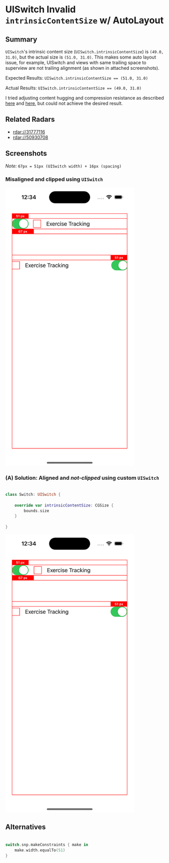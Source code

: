 #  UISwitch Invalid `intrinsicContentSize` w/ AutoLayout

## Summary
`UISwitch`'s intrinsic content size (`UISwitch.intrinsicContentSize`) is `(49.0, 31.0)`, but the actual size is `(51.0, 31.0)`.
This makes some auto layout issue, for example, UISwitch and views with same trailing space to superview are not trailing alignment (as shown in attached screenshots).

Expected Results:
`UISwitch.intrinsicContentSize == (51.0, 31.0)`

Actual Results:
`UISwitch.intrinsicContentSize == (49.0, 31.0)`

I tried adjusting content hugging and compression resistance as described [here](https://useyourloaf.com/blog/stack-view-changes-in-ios-15/) and [here](https://useyourloaf.com/assets/docs/Modern%20Auto%20Layout%20Preview.pdf), but could not achieve the desired result.

## Related Radars
* [rdar://31777116](https://openradar.appspot.com/31777116)
* [rdar://50930708](https://openradar.appspot.com/50930708)

## Screenshots

*Note:* `67px = 51px (UISwitch width) + 16px (spacing)` 

### Misaligned and clipped using `UISwitch`
<img src="uiswitch.png" width="400">

### (A) Solution: Aligned and *not-clipped* using custom `UISwitch`

~~~~swift

class Switch: UISwitch {
    
    override var intrinsicContentSize: CGSize {
        bounds.size
    }
    
}

~~~~

<img src="custom-switch.png" width="400">

## Alternatives
~~~~swift

switch.snp.makeConstraints { make in
    make.width.equalTo(51)
}

~~~~
